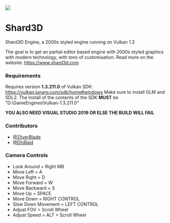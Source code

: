 
![](https://cdn.discordapp.com/attachments/937565381470617620/971459836652949515/Webp.net-resizeimage.png)  

# Shard3D

Shard3D Engine, a 2000s styled engine running on Vulkan 1.3

The goal is to get an partial editor based engine with 2000s styled graphics with modern technology, with tons of customisation.
Read more on the website: https://www.shard3d.com

### Requirements

Requires version **1.3.211.0** of Vulkan SDK: https://vulkan.lunarg.com/sdk/home#windows
Make sure to install GLM and SDL2. The install of the contents of the SDK **MUST** be "D:\GameEngines\Vulkan-1.3.211.0"

**YOU ALSO NEED VISUAL STUDIO 2019 OR ELSE THE BUILD WILL FAIL** 


### Contributors

- [@ZilverBlade](https://www.github.com/ZilverBlade)
- [@DhiBaid](https://www.github.com/DHIBAID)


### Camera Controls

- Look Around = Right MB
- Move Left = A
- Move Right = D
- Move Forward = W
- Move Backward = S
- Move Up = SPACE
- Move Down = RIGHT CONTROL
- Slow Down Movement = LEFT CONTROL
- Adjust FOV = Scroll Wheel
- Adjust Speed = ALT + Scroll Wheel